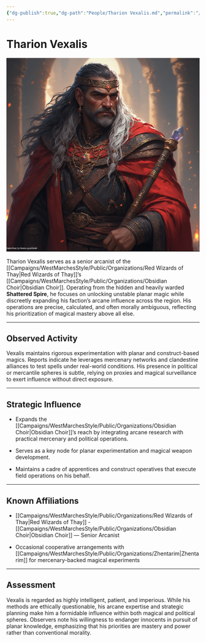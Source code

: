 ```yaml
---
{"dg-publish":true,"dg-path":"People/Tharion Vexalis.md","permalink":"/people/tharion-vexalis/","tags":["NPC","WizardsOfThay"],"dgShowFileTree":true}
---
```


# **Tharion Vexalis**

![Tharion_Vexalis.jpg](/img/user/_assets/WestMarchesStyle/NPC%20Portraits/Tharion_Vexalis.jpg)

Tharion Vexalis serves as a senior arcanist of the [[Campaigns/WestMarchesStyle/Public/Organizations/Red Wizards of Thay\|Red Wizards of Thay]]’s [[Campaigns/WestMarchesStyle/Public/Organizations/Obsidian Choir\|Obsidian Choir]]. Operating from the hidden and heavily warded **Shattered Spire**, he focuses on unlocking unstable planar magic while discreetly expanding his faction’s arcane influence across the region. His operations are precise, calculated, and often morally ambiguous, reflecting his prioritization of magical mastery above all else.

---

## Observed Activity

Vexalis maintains rigorous experimentation with planar and construct-based magics. Reports indicate he leverages mercenary networks and clandestine alliances to test spells under real-world conditions. His presence in political or mercantile spheres is subtle, relying on proxies and magical surveillance to exert influence without direct exposure.

---

## Strategic Influence

- Expands the [[Campaigns/WestMarchesStyle/Public/Organizations/Obsidian Choir\|Obsidian Choir]]’s reach by integrating arcane research with practical mercenary and political operations.
    
- Serves as a key node for planar experimentation and magical weapon development.
    
- Maintains a cadre of apprentices and construct operatives that execute field operations on his behalf.
    

---

## Known Affiliations

- [[Campaigns/WestMarchesStyle/Public/Organizations/Red Wizards of Thay\|Red Wizards of Thay]] - [[Campaigns/WestMarchesStyle/Public/Organizations/Obsidian Choir\|Obsidian Choir]] — Senior Arcanist
    
- Occasional cooperative arrangements with [[Campaigns/WestMarchesStyle/Public/Organizations/Zhentarim\|Zhentarim]] for mercenary-backed magical experiments
    

---

## Assessment

Vexalis is regarded as highly intelligent, patient, and imperious. While his methods are ethically questionable, his arcane expertise and strategic planning make him a formidable influence within both magical and political spheres. Observers note his willingness to endanger innocents in pursuit of planar knowledge, emphasizing that his priorities are mastery and power rather than conventional morality.